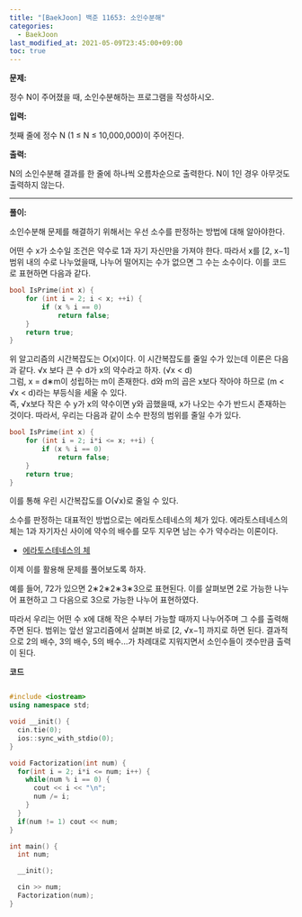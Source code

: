 ```yaml
---
title: "[BaekJoon] 백준 11653: 소인수분해"
categories: 
  - BaekJoon
last_modified_at: 2021-05-09T23:45:00+09:00
toc: true
---
```


**문제:**

정수 N이 주어졌을 때, 소인수분해하는 프로그램을 작성하시오.<br/>

**입력:**

첫째 줄에 정수 N (1 ≤ N ≤ 10,000,000)이 주어진다.<br/>

**출력:**

N의 소인수분해 결과를 한 줄에 하나씩 오름차순으로 출력한다. N이 1인 경우 아무것도 출력하지 않는다.<br/>

---

**풀이:**

소인수분해 문제를 해결하기 위해서는 우선 소수를 판정하는 방법에 대해 알아야한다.<br/>

어떤 수 x가 소수일 조건은 약수로 1과 자기 자신만을 가져야 한다. 따라서 x를 [2, x−1] 범위 내의 수로 나누었을때, 나누어 떨어지는 수가 없으면 그 수는 소수이다. 이를 코드로 표현하면 다음과 같다.<br/>

```cpp
bool IsPrime(int x) {
    for (int i = 2; i < x; ++i) {
        if (x % i == 0)
            return false;
    }
    return true;
}
```

위 알고리즘의 시간복잡도는 O(x)이다. 이 시간복잡도를 줄일 수가 있는데 이론은 다음과 같다. √x 보다 큰 수 d가 x의 약수라고 하자. (√x < d)<br/>
그럼, x = d∗m이 성립하는 m이 존재한다. d와 m의 곱은 x보다 작아야 하므로 (m < √x < d)라는 부등식을 세울 수 있다.<br/>
즉, √x보다 작은 수 y가 x의 약수이면 y와 곱했을때, x가 나오는 수가 반드시 존재하는 것이다.
따라서, 우리는 다음과 같이 소수 판정의 범위를 줄일 수가 있다.<br/>

```cpp
bool IsPrime(int x) {
    for (int i = 2; i*i <= x; ++i) {
        if (x % i == 0)
            return false;
    }
    return true;
}
```

이를 통해 우린 시간복잡도를 O(√x)로 줄일 수 있다.<br/>

소수를 판정하는 대표적인 방법으로는 에라토스테네스의 체가 있다. 에라토스테네스의 체는 1과 자기자신 사이에 약수의 배수를 모두 지우면 남는 수가 약수라는 이론이다.<br/>

* [에라토스테네스의 체](https://ko.wikipedia.org/wiki/%EC%97%90%EB%9D%BC%ED%86%A0%EC%8A%A4%ED%85%8C%EB%84%A4%EC%8A%A4%EC%9D%98_%EC%B2%B4)<br/>

이제 이를 활용해 문제를 풀어보도록 하자.<br/>

예를 들어, 72가 있으면 2∗2∗2∗3∗3으로 표현된다. 이를 살펴보면 2로 가능한 나누어 표현하고 그 다음으로 3으로 가능한 나누어 표현하였다.<br/>

따라서 우리는 어떤 수 x에 대해 작은 수부터 가능할 때까지 나누어주며 그 수를 출력해주면 된다. 범위는 앞선 알고리즘에서 살펴본 바로 [2, √x−1] 까지로 하면 된다. 결과적으로 2의 배수, 3의 배수, 5의 배수...가 차례대로 지워지면서 소인수들이 갯수만큼 출력이 된다.<br/>

**코드**

```cpp

#include <iostream>
using namespace std;

void __init() {
  cin.tie(0);
  ios::sync_with_stdio(0);
}

void Factorization(int num) {
  for(int i = 2; i*i <= num; i++) {
    while(num % i == 0) {
      cout << i << "\n";
      num /= i;
    }
  }
  if(num != 1) cout << num;
}

int main() {
  int num;

  __init();

  cin >> num;
  Factorization(num);
}
```